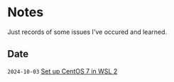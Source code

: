 # Notes
Just records of some issues I've occured and learned.

## Date
`2024-10-03` [Set up CentOS 7 in WSL 2](https://github.com/chulove522/notes/issues/1)

